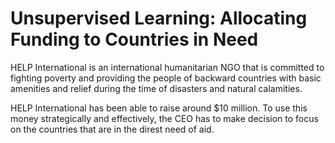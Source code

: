 # Unsupervised Learning: Allocating Funding to Countries in Need

HELP International is an international humanitarian NGO that is committed to fighting poverty and providing the people of backward countries with basic amenities and relief during the time of disasters and natural calamities. 

HELP International has been able to raise around $10 million. To use this money strategically and effectively, the CEO has to make decision to focus on the countries that are in the direst need of aid.
 

